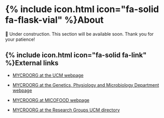 
# {% include icon.html icon="fa-solid fa-flask-vial" %}About

🚧 Under construction. This section will be available soon. Thank you for your patience!

## {% include icon.html icon="fa-solid fa-link" %}External links


- [MYCROORG at the UCM webpage](https://www.ucm.es/hongos-y-levaduras)

- [MYCROORG at the Genetics, Physiology and Microbiology Department webpage](https://www.ucm.es/gfm/hongos-levaduras)

- [MYCROORG at MICOFOOD webpage](https://micofood.es/hongos-y-levaduras-de-interes-en-agroalimentacion-facultad-de-ciencias-biologicas-universidad-complutense-de-madrid-ucm/)

- [MYCROORG at the Research Groups UCM directory](https://www.ucm.es/grupos/grupo/454)